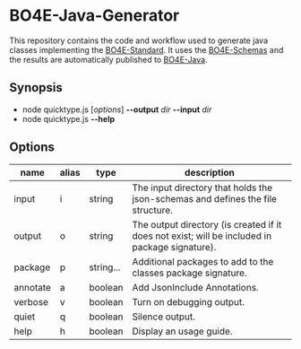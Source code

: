 # BO4E-Java-Generator

This repository contains the code and workflow used to generate java classes implementing the [BO4E-Standard](https://bo4e.github.io/BO4E-python/stable).
It uses the [BO4E-Schemas](https://github.com/bo4e/BO4E-Schemas) and the results are automatically published to [BO4E-Java](https://github.com/TimoMolls/BO4E-Java).

## Synopsis

- node quicktype.js [*options*] **--output** *dir* **--input** *dir* 
- node quicktype.js **--help**

## Options
| name     | alias | type      | description                                                                                    |
|----------|-------|-----------|------------------------------------------------------------------------------------------------|
| input    | i     | string    | The input directory that holds the json-schemas and defines the file structure.                |   
| output   | o     | string    | The output directory (is created if it does not exist; will be included in package signature). |    
| package  | p     | string... | Additional packages to add to the classes package signature.                                   |                                        
| annotate | a     | boolean   | Add JsonInclude Annotations.                                                                   |
| verbose  | v     | boolean   | Turn on debugging output.                                                                      |                       
| quiet    | q     | boolean   | Silence output.                                                                                |                        
| help     | h     | boolean   | Display an usage guide.                                                                        |
